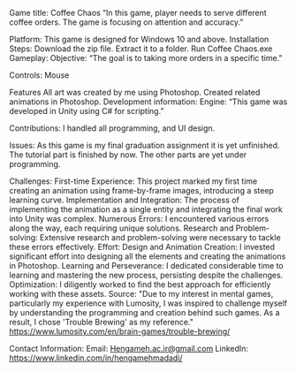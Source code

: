 Game title: Coffee Chaos
“In this game, player needs to serve different coffee orders. The game is focusing on attention and accuracy.” 

Platform:
 This game is designed for Windows 10 and above. 
Installation Steps: 
Download the zip file.
Extract it to a folder.
Run Coffee Chaos.exe
Gameplay:
 Objective:
“The goal is to taking more orders in a specific time.”

Controls:
Mouse

Features
All art was created by me using Photoshop.
Created related animations in Photoshop.
Development information:
Engine:
“This game was developed in Unity using C# for scripting.”

Contributions:
I handled all programming, and UI design.

Issues: 
As this game is my final graduation assignment it is yet unfinished. The tutorial part is finished by now. The other parts are yet under programming.  



Challenges: 
First-time Experience: This project marked my first time creating an animation using frame-by-frame images, introducing a steep learning curve.
Implementation and Integration: The process of implementing the animation as a single entity and integrating the final work into Unity was complex.
Numerous Errors: I encountered various errors along the way, each requiring unique solutions.
Research and Problem-solving: Extensive research and problem-solving were necessary to tackle these errors effectively.
Effort:
Design and Animation Creation: I invested significant effort into designing all the elements and creating the animations in Photoshop.
Learning and Perseverance: I dedicated considerable time to learning and mastering the new process, persisting despite the challenges.
Optimization: I diligently worked to find the best approach for efficiently working with these assets.
Source:
"Due to my interest in mental games, particularly my experience with Lumosity, I was inspired to challenge myself by understanding the programming and creation behind such games. As a result, I chose 'Trouble Brewing' as my reference."
https://www.lumosity.com/en/brain-games/trouble-brewing/

Contact Information:
Email: Hengameh.ac.ir@gmail.com 
LinkedIn: https://www.linkedin.com/in/hengamehmadadi/
